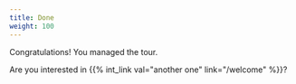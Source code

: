 ```yaml
---
title: Done
weight: 100
---
```


Congratulations! You managed the tour. 

Are you interested in {{% int_link val="another one" link="/welcome" %}}?